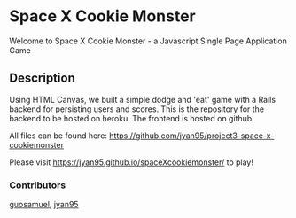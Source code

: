# Space X Cookie Monster
Welcome to Space X Cookie Monster - a Javascript Single Page Application Game

## Description
Using HTML Canvas, we built a simple dodge and 'eat' game with a Rails backend for persisting users and scores.
This is the repository for the backend to be hosted on heroku. The frontend is hosted on github.

All files can be found here: https://github.com/jyan95/project3-space-x-cookiemonster

Please visit https://jyan95.github.io/spaceXcookiemonster/ to play!

### Contributors
[guosamuel](https://github.com/guosamuel), [jyan95](https://github.com/jyan95)
